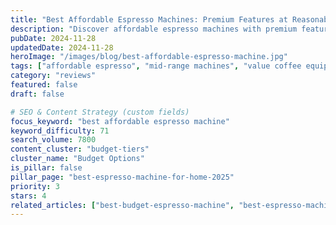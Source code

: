 ```yaml
---
title: "Best Affordable Espresso Machines: Premium Features at Reasonable Prices"
description: "Discover affordable espresso machines with premium features. The sweet spot between budget and high-end for serious coffee lovers."
pubDate: 2024-11-28
updatedDate: 2024-11-28
heroImage: "/images/blog/best-affordable-espresso-machine.jpg"
tags: ["affordable espresso", "mid-range machines", "value coffee equipment", "budget friendly"]
category: "reviews"
featured: false
draft: false

# SEO & Content Strategy (custom fields)
focus_keyword: "best affordable espresso machine"
keyword_difficulty: 71
search_volume: 7800
content_cluster: "budget-tiers"
cluster_name: "Budget Options"
is_pillar: false
pillar_page: "best-espresso-machine-for-home-2025"
priority: 3
stars: 4
related_articles: ["best-budget-espresso-machine", "best-espresso-machine-under-1000", "best-cheap-espresso-machine"]
---
```


